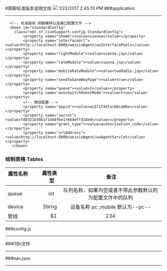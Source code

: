 #网聊标准版本说明文档
![](http://www.elitecrm.com/images/logo-elitecrm.png)    1/22/2017 2:45:10 PM 
###application
***
	  <!-- 标准版本 网聊模块以及接口配置文件 -->
	  <bean id="standardConfig"
	   	class="net.sf.liveSupport.config.StandardConfig">
	   		<property name="theme"><value>vienna</value></property>
	   		<property name="interfaceUrl"><value>http://localhost:8080/weixinAgent/wxInterfacePools</value></property>
	   		<property name="rightModule"><value>vienna.jsp</value></property>
	   		<property name="rateModule"><value>vienna.jsp</value></property>
	   		<property name="mobileRateModule"><value>twoRadio.jsp</value></property>
	   		<property name="sendToGateWayPage"><value>true</value></property>
	   		<property name="queue"><value>2</value></property>
	   		<property name="autoSwitchRobotMode"><value>true</value></property>
	 		<!-- 微信配置 -->
	   		<property name="appid"><value>wx371f4dfac6bca06e</value></property>
	   		<property name="secret"><value>fd8321b30b1f1d48fbe17664effd18e9</value></property>
	   		<property name="grant_type"><value>authorization_code</value></property>
	   		<property name="urlAddress"><value>http://localhost:8080/weixinAgent/wxAgentServlet</value></property>
	   </bean>
                    
### 绘制表格 Tables

| 属性名称        | 属性类型   |  备注  |
| --------   | -----:  | :----:  |
| queue       | int   | 队列名称，如果为空或者不带此参数默认的为配置文件中的队列 |
| device        |   Stirng   |  设备名称 pc ,mobile 默认为--pc--  |
| 管线        |    $1    |  234  |
                    
				
				
###config.js
***
###i18n文件
***
###nav.json
***
